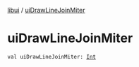 [libui](index.md) / [uiDrawLineJoinMiter](./ui-draw-line-join-miter.md)

# uiDrawLineJoinMiter

`val uiDrawLineJoinMiter: `[`Int`](https://kotlinlang.org/api/latest/jvm/stdlib/kotlin/-int/index.html)